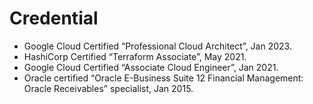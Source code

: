# Credential
- Google Cloud Certified “Professional Cloud Architect”, Jan 2023.
- HashiCorp Certified “Terraform Associate”, May 2021.
- Google Cloud Certified “Associate Cloud Engineer”, Jan 2021.
- Oracle certified “Oracle E-Business Suite 12 Financial Management: Oracle Receivables” specialist, Jan 2015.
